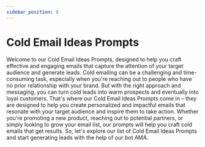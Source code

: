 ```yaml
---
sidebar_position: 8
---
```


# Cold Email Ideas Prompts

Welcome to our Cold Email Ideas Prompts, designed to help you craft effective and engaging emails that capture the attention of your target audience and generate leads. Cold emailing can be a challenging and time-consuming task, especially when you're reaching out to people who have no prior relationship with your brand. But with the right approach and messaging, you can turn cold leads into warm prospects and eventually into loyal customers. That's where our Cold Email Ideas Prompts come in – they are designed to help you create personalized and impactful emails that resonate with your target audience and inspire them to take action. Whether you're promoting a new product, reaching out to potential partners, or simply looking to grow your email list, our prompts will help you craft cold emails that get results. So, let's explore our list of Cold Email Ideas Prompts and start generating leads with the help of our bot AMA.

